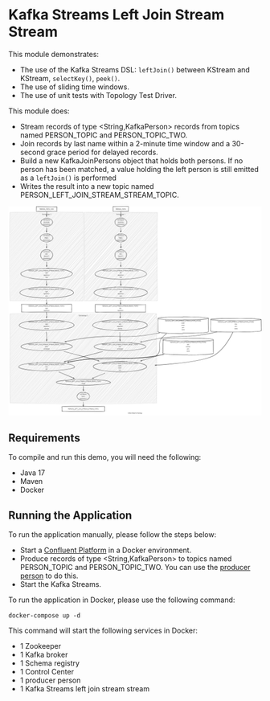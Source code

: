# Kafka Streams Left Join Stream Stream

This module demonstrates:

- The use of the Kafka Streams DSL: `leftJoin()` between KStream and KStream, `selectKey()`, `peek()`.
- The use of sliding time windows.
- The use of unit tests with Topology Test Driver.

This module does:

- Stream records of type <String,KafkaPerson> records from topics named PERSON_TOPIC and PERSON_TOPIC_TWO.
- Join records by last name within a 2-minute time window and a 30-second grace period for delayed records.
- Build a new KafkaJoinPersons object that holds both persons. If no person has been matched, a value holding the left person is still emitted as a `leftJoin()` is performed
- Writes the result into a new topic named PERSON_LEFT_JOIN_STREAM_STREAM_TOPIC.

![topology.png](topology.png)

## Requirements

To compile and run this demo, you will need the following:

- Java 17
- Maven
- Docker

## Running the Application

To run the application manually, please follow the steps below:

- Start a [Confluent Platform](https://docs.confluent.io/platform/current/quickstart/ce-docker-quickstart.html#step-1-download-and-start-cp) in a Docker environment.
- Produce records of type <String,KafkaPerson> to topics named PERSON_TOPIC and PERSON_TOPIC_TWO. You can use the [producer person](../specific-producers/kafka-streams-producer-person) to do this.
- Start the Kafka Streams.

To run the application in Docker, please use the following command:

```console
docker-compose up -d
```

This command will start the following services in Docker:

- 1 Zookeeper
- 1 Kafka broker
- 1 Schema registry
- 1 Control Center
- 1 producer person
- 1 Kafka Streams left join stream stream
